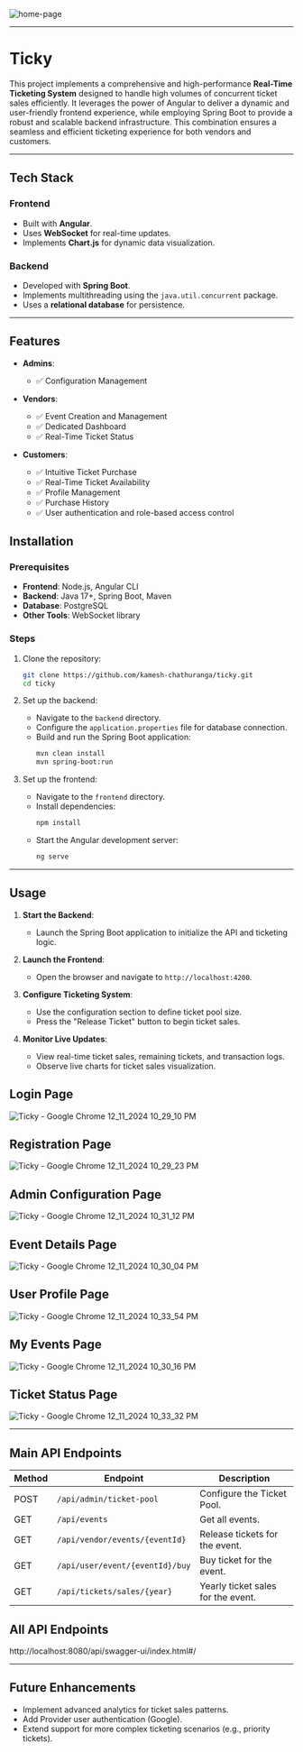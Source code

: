 ![home-page](https://github.com/user-attachments/assets/fb989e83-3a85-4318-af4e-42b648450dec)

---

# Ticky 

This project implements a comprehensive and high-performance **Real-Time Ticketing System** designed to handle high volumes of concurrent ticket sales efficiently. 
It leverages the power of Angular to deliver a dynamic and user-friendly frontend experience, while employing Spring Boot to provide a robust and scalable backend infrastructure. 
This combination ensures a seamless and efficient ticketing experience for both vendors and customers.

---

## Tech Stack

### Frontend
- Built with **Angular**.
- Uses **WebSocket** for real-time updates.
- Implements **Chart.js** for dynamic data visualization.

### Backend
- Developed with **Spring Boot**.
- Implements multithreading using the `java.util.concurrent` package.
- Uses a **relational database** for persistence.

---

## Features

- **Admins**:
  - ✅ Configuration Management
    
- **Vendors**:
  - ✅ Event Creation and Management
  - ✅ Dedicated Dashboard
  - ✅ Real-Time Ticket Status
 
- **Customers**:
  - ✅ Intuitive Ticket Purchase
  - ✅ Real-Time Ticket Availability
  - ✅ Profile Management
  - ✅ Purchase History
  - ✅ User authentication and role-based access control

## Installation

### Prerequisites
- **Frontend**: Node.js, Angular CLI
- **Backend**: Java 17+, Spring Boot, Maven
- **Database**: PostgreSQL 
- **Other Tools**: WebSocket library

### Steps
1. Clone the repository:
   ```bash
   git clone https://github.com/kamesh-chathuranga/ticky.git
   cd ticky
   ```

2. Set up the backend:
   - Navigate to the `backend` directory.
   - Configure the `application.properties` file for database connection.
   - Build and run the Spring Boot application:
     ```bash
     mvn clean install
     mvn spring-boot:run
     ```

3. Set up the frontend:
   - Navigate to the `frontend` directory.
   - Install dependencies:
     ```bash
     npm install
     ```
   - Start the Angular development server:
     ```bash
     ng serve
     ```

---

## Usage

1. **Start the Backend**:
   - Launch the Spring Boot application to initialize the API and ticketing logic.

2. **Launch the Frontend**:
   - Open the browser and navigate to `http://localhost:4200`.

3. **Configure Ticketing System**:
   - Use the configuration section to define ticket pool size.
   - Press the "Release Ticket" button to begin ticket sales.

4. **Monitor Live Updates**:
   - View real-time ticket sales, remaining tickets, and transaction logs.
   - Observe live charts for ticket sales visualization.

## Login Page
![Ticky - Google Chrome 12_11_2024 10_29_10 PM](https://github.com/user-attachments/assets/9f160a02-7a61-4f6a-9a03-49fe189eb514)

## Registration Page
![Ticky - Google Chrome 12_11_2024 10_29_23 PM](https://github.com/user-attachments/assets/984d852a-acb9-420c-a1dc-383516fd393f)

## Admin Configuration Page
![Ticky - Google Chrome 12_11_2024 10_31_12 PM](https://github.com/user-attachments/assets/097fc1a1-21be-4698-b4d8-01c8455c3c6a)

## Event Details Page
![Ticky - Google Chrome 12_11_2024 10_30_04 PM](https://github.com/user-attachments/assets/8e2d0a03-6188-4dcd-9c48-13b5ac61a2e7)

## User Profile Page
![Ticky - Google Chrome 12_11_2024 10_33_54 PM](https://github.com/user-attachments/assets/43096b54-25d1-4304-8630-4442542c5fd1)

## My Events Page
![Ticky - Google Chrome 12_11_2024 10_30_16 PM](https://github.com/user-attachments/assets/69593146-80be-4c1e-b113-e1f70e27938e)

## Ticket Status Page
![Ticky - Google Chrome 12_11_2024 10_33_32 PM](https://github.com/user-attachments/assets/68de8744-7988-4b06-9e58-77ca6cb25696)

---

## Main API Endpoints

| Method | Endpoint                          | Description                          |
|--------|-----------------------------------|--------------------------------------|
| POST   | `/api/admin/ticket-pool`          | Configure the Ticket Pool.           |
| GET    | `/api/events`                     | Get all events.                      |
| GET    | `/api/vendor/events/{eventId}`    | Release tickets for the event.       |
| GET    | `/api/user/event/{eventId}/buy`   | Buy ticket for the event.            |
| GET    | `/api/tickets/sales/{year}`       | Yearly ticket sales for the event.   |

## All API Endpoints
http://localhost:8080/api/swagger-ui/index.html#/

---

## Future Enhancements
- Implement advanced analytics for ticket sales patterns.
- Add Provider user authentication (Google).
- Extend support for more complex ticketing scenarios (e.g., priority tickets).
